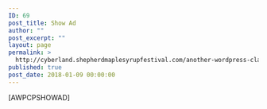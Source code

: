 ```yaml
---
ID: 69
post_title: Show Ad
author: ""
post_excerpt: ""
layout: page
permalink: >
  http://cyberland.shepherdmaplesyrupfestival.com/another-wordpress-classifieds-plugin/show-ad
published: true
post_date: 2018-01-09 00:00:00
---
```

[AWPCPSHOWAD]
